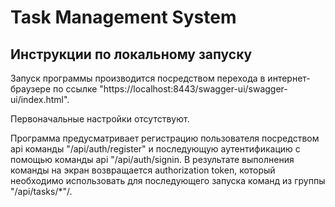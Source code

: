 # Task Management System

## Инструкции по локальному запуску

Запуск программы производится посредством перехода в интернет-браузере по ссылке "https://localhost:8443/swagger-ui/swagger-ui/index.html".

Первоначальные настройки отсутствуют.

Программа предусматривает регистрацию пользователя посредством api команды "/api/auth/register" и последующую аутентификацию с помощью команды api "/api/auth/signin.
В результате выполнения команды на экран возвращается authorization token, который необходимо использовать для последующего запуска команд из группы "/api/tasks/*"/.